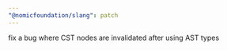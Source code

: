 ```yaml
---
"@nomicfoundation/slang": patch
---
```


fix a bug where CST nodes are invalidated after using AST types
